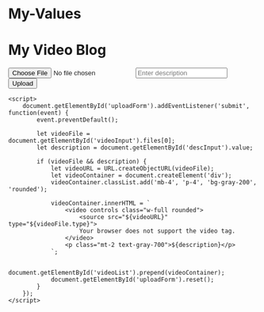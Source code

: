 # My-Values
<!DOCTYPE html>
<html lang="en">
<head>
    <meta charset="UTF-8">
    <meta name="viewport" content="width=device-width, initial-scale=1.0">
    <title>Video Blog</title>
    <script src="https://cdn.tailwindcss.com"></script>
</head>
<body class="bg-gray-100 p-6">
    <div class="max-w-2xl mx-auto bg-white p-6 rounded-xl shadow-md">
        <h1 class="text-2xl font-bold mb-4">My Video Blog</h1>
        <form id="uploadForm" class="mb-4">
            <input type="file" id="videoInput" accept="video/*" class="block w-full mb-2" required>
            <input type="text" id="descInput" placeholder="Enter description" class="block w-full p-2 border rounded mb-2" required>
            <button type="submit" class="bg-blue-500 text-white px-4 py-2 rounded">Upload</button>
        </form>
        <div id="videoList"></div>
    </div>
    
    <script>
        document.getElementById('uploadForm').addEventListener('submit', function(event) {
            event.preventDefault();
            
            let videoFile = document.getElementById('videoInput').files[0];
            let description = document.getElementById('descInput').value;
            
            if (videoFile && description) {
                let videoURL = URL.createObjectURL(videoFile);
                let videoContainer = document.createElement('div');
                videoContainer.classList.add('mb-4', 'p-4', 'bg-gray-200', 'rounded');
                
                videoContainer.innerHTML = `
                    <video controls class="w-full rounded">
                        <source src="${videoURL}" type="${videoFile.type}">
                        Your browser does not support the video tag.
                    </video>
                    <p class="mt-2 text-gray-700">${description}</p>
                `;
                
                document.getElementById('videoList').prepend(videoContainer);
                document.getElementById('uploadForm').reset();
            }
        });
    </script>
</body>
</html>
